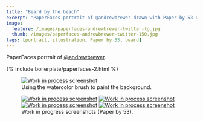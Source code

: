 ```yaml
---
title: "Beard by the beach"
excerpt: "PaperFaces portrait of @andrewbrewer drawn with Paper by 53 on an iPad."
image: 
  feature: /images/paperfaces-andrewbrewer-twitter-lg.jpg
  thumb: /images/paperfaces-andrewbrewer-twitter-150.jpg
tags: [portrait, illustration, Paper by 53, beard]
---
```


PaperFaces portrait of [@andrewbrewer](http://twitter.com/andrewbrewer).

{% include boilerplate/paperfaces-2.html %}

<figure>
	<a href="{{ site.url }}/images/paperfaces-andrewbrewer-process-1-lg.jpg"><img src="{{ site.url }}/images/paperfaces-andrewbrewer-process-1-750.jpg" alt="Work in process screenshot"></a>
	<figcaption>Using the watercolor brush to paint the background.</figcaption>
</figure>

<figure class="half">
	<a href="{{ site.url }}/images/paperfaces-andrewbrewer-process-2-lg.jpg"><img src="{{ site.url }}/images/paperfaces-andrewbrewer-process-2-600.jpg" alt="Work in process screenshot"></a>
	<a href="{{ site.url }}/images/paperfaces-andrewbrewer-process-3-lg.jpg"><img src="{{ site.url }}/images/paperfaces-andrewbrewer-process-3-600.jpg" alt="Work in process screenshot"></a>
	<a href="{{ site.url }}/images/paperfaces-andrewbrewer-process-4-lg.jpg"><img src="{{ site.url }}/images/paperfaces-andrewbrewer-process-4-600.jpg" alt="Work in process screenshot"></a>
	<a href="{{ site.url }}/images/paperfaces-andrewbrewer-process-5-lg.jpg"><img src="{{ site.url }}/images/paperfaces-andrewbrewer-process-5-600.jpg" alt="Work in process screenshot"></a>
	<figcaption>Work in progress screenshots (Paper by 53).</figcaption>
</figure>